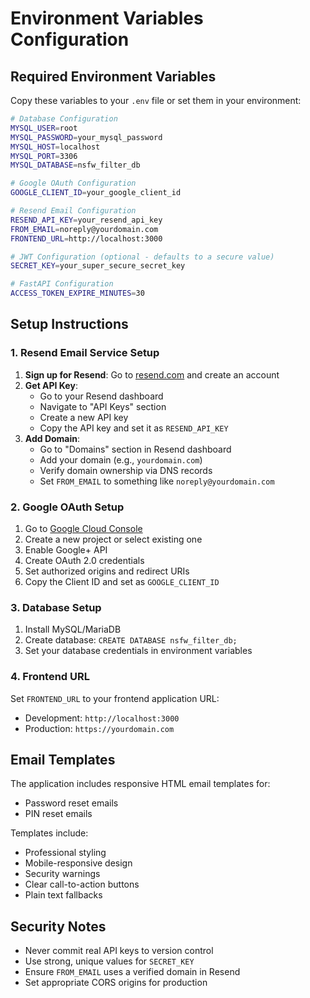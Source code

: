 # Environment Variables Configuration

## Required Environment Variables

Copy these variables to your `.env` file or set them in your environment:

```bash
# Database Configuration
MYSQL_USER=root
MYSQL_PASSWORD=your_mysql_password
MYSQL_HOST=localhost
MYSQL_PORT=3306
MYSQL_DATABASE=nsfw_filter_db

# Google OAuth Configuration
GOOGLE_CLIENT_ID=your_google_client_id

# Resend Email Configuration
RESEND_API_KEY=your_resend_api_key
FROM_EMAIL=noreply@yourdomain.com
FRONTEND_URL=http://localhost:3000

# JWT Configuration (optional - defaults to a secure value)
SECRET_KEY=your_super_secure_secret_key

# FastAPI Configuration
ACCESS_TOKEN_EXPIRE_MINUTES=30
```

## Setup Instructions

### 1. Resend Email Service Setup

1. **Sign up for Resend**: Go to [resend.com](https://resend.com) and create an account
2. **Get API Key**: 
   - Go to your Resend dashboard
   - Navigate to "API Keys" section
   - Create a new API key
   - Copy the API key and set it as `RESEND_API_KEY`
3. **Add Domain**: 
   - Go to "Domains" section in Resend dashboard
   - Add your domain (e.g., `yourdomain.com`)
   - Verify domain ownership via DNS records
   - Set `FROM_EMAIL` to something like `noreply@yourdomain.com`

### 2. Google OAuth Setup

1. Go to [Google Cloud Console](https://console.cloud.google.com)
2. Create a new project or select existing one
3. Enable Google+ API
4. Create OAuth 2.0 credentials
5. Set authorized origins and redirect URIs
6. Copy the Client ID and set as `GOOGLE_CLIENT_ID`

### 3. Database Setup

1. Install MySQL/MariaDB
2. Create database: `CREATE DATABASE nsfw_filter_db;`
3. Set your database credentials in environment variables

### 4. Frontend URL

Set `FRONTEND_URL` to your frontend application URL:
- Development: `http://localhost:3000`
- Production: `https://yourdomain.com`

## Email Templates

The application includes responsive HTML email templates for:
- Password reset emails
- PIN reset emails

Templates include:
- Professional styling
- Mobile-responsive design
- Security warnings
- Clear call-to-action buttons
- Plain text fallbacks

## Security Notes

- Never commit real API keys to version control
- Use strong, unique values for `SECRET_KEY`
- Ensure `FROM_EMAIL` uses a verified domain in Resend
- Set appropriate CORS origins for production 